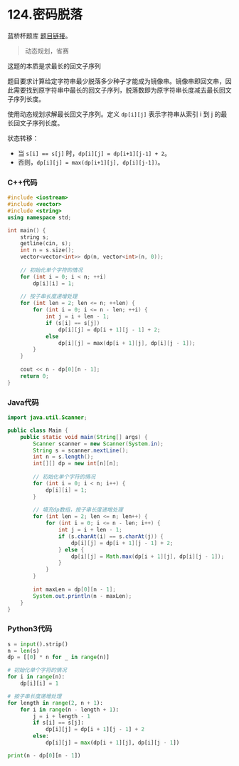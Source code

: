 # 124.密码脱落

蓝桥杯题库 [题目链接](https://www.lanqiao.cn/problems/124/learning/)。

> 动态规划，省赛

这题的本质是求最长的回文子序列

题目要求计算给定字符串最少脱落多少种子才能成为镜像串。镜像串即回文串，因此需要找到原字符串中最长的回文子序列，脱落数即为原字符串长度减去最长回文子序列长度。

使用动态规划求解最长回文子序列。定义 `dp[i][j]` 表示字符串从索引 i 到 j 的最长回文子序列长度。

状态转移：
* 当 `s[i] == s[j]` 时，`dp[i][j] = dp[i+1][j-1] + 2`。
* 否则，`dp[i][j] = max(dp[i+1][j], dp[i][j-1])`。

### C++代码
```c++
#include <iostream>
#include <vector>
#include <string>
using namespace std;

int main() {
    string s;
    getline(cin, s);
    int n = s.size();
    vector<vector<int>> dp(n, vector<int>(n, 0));
    
    // 初始化单个字符的情况
    for (int i = 0; i < n; ++i)
        dp[i][i] = 1;
    
    // 按子串长度递增处理
    for (int len = 2; len <= n; ++len) {
        for (int i = 0; i <= n - len; ++i) {
            int j = i + len - 1;
            if (s[i] == s[j])
                dp[i][j] = dp[i + 1][j - 1] + 2;
            else
                dp[i][j] = max(dp[i + 1][j], dp[i][j - 1]);
        }
    }
    
    cout << n - dp[0][n - 1];
    return 0;
}
```

### Java代码
```Java
import java.util.Scanner;

public class Main {
    public static void main(String[] args) {
        Scanner scanner = new Scanner(System.in);
        String s = scanner.nextLine();
        int n = s.length();
        int[][] dp = new int[n][n];
        
        // 初始化单个字符的情况
        for (int i = 0; i < n; i++) {
            dp[i][i] = 1;
        }
        
        // 填充dp数组，按子串长度递增处理
        for (int len = 2; len <= n; len++) {
            for (int i = 0; i <= n - len; i++) {
                int j = i + len - 1;
                if (s.charAt(i) == s.charAt(j)) {
                    dp[i][j] = dp[i + 1][j - 1] + 2;
                } else {
                    dp[i][j] = Math.max(dp[i + 1][j], dp[i][j - 1]);
                }
            }
        }
        
        int maxLen = dp[0][n - 1];
        System.out.println(n - maxLen);
    }
}
```
### Python3代码
```python
s = input().strip()
n = len(s)
dp = [[0] * n for _ in range(n)]

# 初始化单个字符的情况
for i in range(n):
    dp[i][i] = 1

# 按子串长度递增处理
for length in range(2, n + 1):
    for i in range(n - length + 1):
        j = i + length - 1
        if s[i] == s[j]:
            dp[i][j] = dp[i + 1][j - 1] + 2
        else:
            dp[i][j] = max(dp[i + 1][j], dp[i][j - 1])

print(n - dp[0][n - 1])
```
